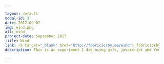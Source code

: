 ```yaml
---

layout: default
modal-id: 3
date: 2017-09-07
img: wind.png
alt: wind
project-date: September 2017
title: Wind
link: <a target="_blank" href="http://fabriciorby.me/wind"> fabriciorby.me/wind <a/>
description: This is an experiment I did using gifs, javascript and YouTube Player API for iframes, the main goal is to prank the user by playing the famous "gemidão do zap". If you don't know what I mean, just be careful and turn your volume down. <br> Oh, all images and concept art credits go to <a href="https://fauux.neocities.org/"> fauux</a>.

---
```

